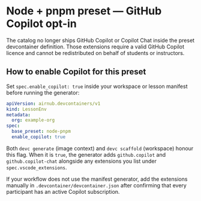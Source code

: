 # Node + pnpm preset — GitHub Copilot opt-in

The catalog no longer ships GitHub Copilot or Copilot Chat inside the preset devcontainer definition.
Those extensions require a valid GitHub Copilot licence and cannot be redistributed on behalf of students or instructors.

## How to enable Copilot for this preset

Set `spec.enable_copilot: true` inside your workspace or lesson manifest before running the generator:

```yaml
apiVersion: airnub.devcontainers/v1
kind: LessonEnv
metadata:
  org: example-org
spec:
  base_preset: node-pnpm
  enable_copilot: true
```

Both `devc generate` (image context) and `devc scaffold` (workspace) honour this flag. When it is `true`, the generator adds
`github.copilot` and `github.copilot-chat` alongside any extensions you list under `spec.vscode_extensions`.

If your workflow does not use the manifest generator, add the extensions manually in `.devcontainer/devcontainer.json` after
confirming that every participant has an active Copilot subscription.
